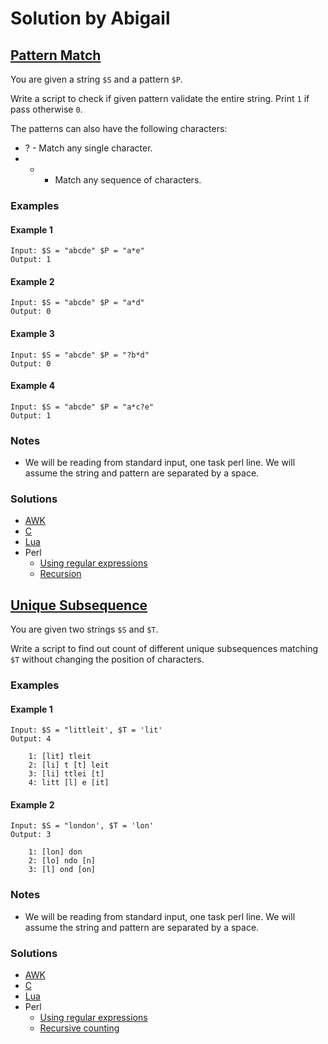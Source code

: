 # Solution by Abigail
## [Pattern Match](https://perlweeklychallenge.org/blog/perl-weekly-challenge-099/#TASK1)

You are given a string `$S` and a pattern `$P`.

Write a script to check if given pattern validate the entire string.
Print `1` if pass otherwise `0`.

The patterns can also have the following characters:
* ? - Match any single character.
* * - Match any sequence of characters.

### Examples
#### Example 1
~~~~
Input: $S = "abcde" $P = "a*e"
Output: 1
~~~~

#### Example 2
~~~~
Input: $S = "abcde" $P = "a*d"
Output: 0
~~~~

#### Example 3
~~~~
Input: $S = "abcde" $P = "?b*d"
Output: 0
~~~~

#### Example 4
~~~~
Input: $S = "abcde" $P = "a*c?e"
Output: 1
~~~~

### Notes
* We will be reading from standard input, one task perl line. We will
  assume the string and pattern are separated by a space.

### Solutions
* [AWK](awk/ch-1.awk)
* [C](c/ch-1.c)
* [Lua](lua/ch-1.lua)
* Perl
    * [Using regular expressions](perl/ch-1.pl)
    * [Recursion](perl/ch-1a.pl)


## [Unique Subsequence](https://perlweeklychallenge.org/blog/perl-weekly-challenge-099/#TASK2)

You are given two strings `$S` and `$T`.

Write a script to find out count of different unique subsequences
matching `$T` without changing the position of characters.

### Examples
#### Example 1
~~~~
Input: $S = "littleit', $T = 'lit'
Output: 4

    1: [lit] tleit
    2: [li] t [t] leit
    3: [li] ttlei [t]
    4: litt [l] e [it]
~~~~

#### Example 2
~~~~
Input: $S = "london', $T = 'lon'
Output: 3

    1: [lon] don
    2: [lo] ndo [n]
    3: [l] ond [on]
~~~~
### Notes
* We will be reading from standard input, one task perl line. We will
  assume the string and pattern are separated by a space.

### Solutions
* [AWK](awk/ch-2.awk)
* [C](c/ch-2.c)
* [Lua](lua/ch-2.lua)
* Perl
    * [Using regular expressions](perl/ch-2.pl)
    * [Recursive counting](perl/ch-2a.pl)

